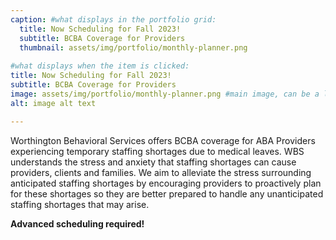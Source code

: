 ```yaml
---
caption: #what displays in the portfolio grid:
  title: Now Scheduling for Fall 2023!
  subtitle: BCBA Coverage for Providers
  thumbnail: assets/img/portfolio/monthly-planner.png
  
#what displays when the item is clicked:
title: Now Scheduling for Fall 2023!
subtitle: BCBA Coverage for Providers
image: assets/img/portfolio/monthly-planner.png #main image, can be a link or a file in assets/img/portfolio
alt: image alt text

---
```

Worthington Behavioral Services offers BCBA coverage for ABA Providers experiencing temporary staffing shortages due to medical leaves. WBS understands the stress and anxiety that staffing shortages can cause providers, clients and families. We aim to alleviate the stress surrounding anticipated staffing shortages by encouraging providers to proactively plan for these shortages so they are better prepared to handle any unanticipated staffing shortages that may arise. 

**Advanced scheduling required!**  